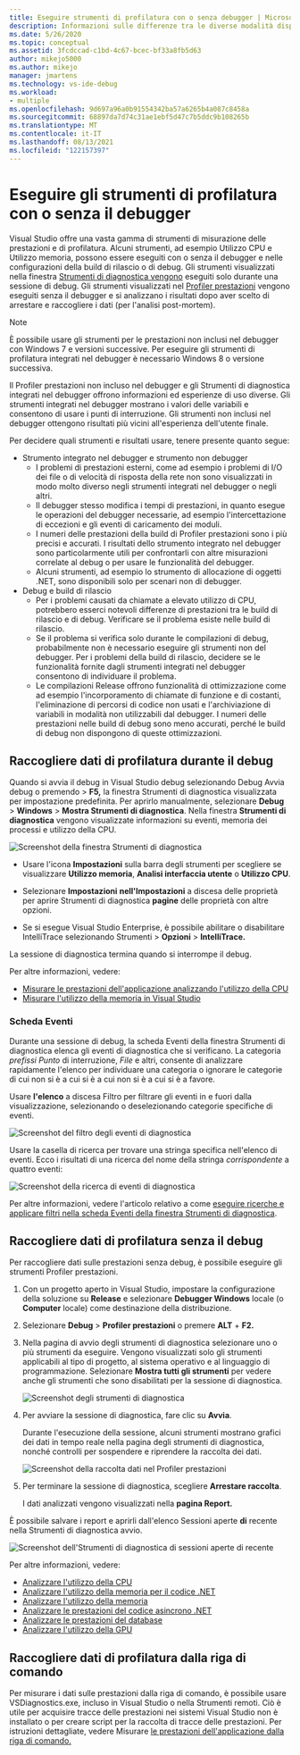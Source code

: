 ```yaml
---
title: Eseguire strumenti di profilatura con o senza debugger | Microsoft Docs
description: Informazioni sulle differenze tra le diverse modalità disponibili per gli strumenti di profilatura
ms.date: 5/26/2020
ms.topic: conceptual
ms.assetid: 3fcdccad-c1bd-4c67-bcec-bf33a8fb5d63
author: mikejo5000
ms.author: mikejo
manager: jmartens
ms.technology: vs-ide-debug
ms.workload:
- multiple
ms.openlocfilehash: 9d697a96a0b91554342ba57a6265b4a087c8458a
ms.sourcegitcommit: 68897da7d74c31ae1ebf5d47c7b5ddc9b108265b
ms.translationtype: MT
ms.contentlocale: it-IT
ms.lasthandoff: 08/13/2021
ms.locfileid: "122157397"
---
```

# <a name="run-profiling-tools-with-or-without-the-debugger"></a>Eseguire gli strumenti di profilatura con o senza il debugger

Visual Studio offre una vasta gamma di strumenti di misurazione delle prestazioni e di profilatura. Alcuni strumenti, ad esempio Utilizzo CPU e Utilizzo memoria, possono essere eseguiti con o senza il debugger e nelle configurazioni della build di rilascio o di debug. Gli strumenti visualizzati nella finestra [Strumenti di diagnostica vengono](../profiling/profiling-feature-tour.md#measure-performance-while-debugging) eseguiti solo durante una sessione di debug. Gli strumenti visualizzati nel [Profiler prestazioni](../profiling/profiling-feature-tour.md#post_mortem) vengono eseguiti senza il debugger e si analizzano i risultati dopo aver scelto di arrestare e raccogliere i dati (per l'analisi post-mortem).

>[!NOTE]
>È possibile usare gli strumenti per le prestazioni non inclusi nel debugger con Windows 7 e versioni successive. Per eseguire gli strumenti di profilatura integrati nel debugger è necessario Windows 8 o versione successiva.

Il Profiler prestazioni non incluso nel debugger e gli Strumenti di diagnostica integrati nel debugger offrono informazioni ed esperienze di uso diverse. Gli strumenti integrati nel debugger mostrano i valori delle variabili e consentono di usare i punti di interruzione. Gli strumenti non inclusi nel debugger ottengono risultati più vicini all'esperienza dell'utente finale.

Per decidere quali strumenti e risultati usare, tenere presente quanto segue:

- Strumento integrato nel debugger e strumento non debugger
  - I problemi di prestazioni esterni, come ad esempio i problemi di I/O dei file o di velocità di risposta della rete non sono visualizzati in modo molto diverso negli strumenti integrati nel debugger o negli altri.
  - Il debugger stesso modifica i tempi di prestazioni, in quanto esegue le operazioni del debugger necessarie, ad esempio l'intercettazione di eccezioni e gli eventi di caricamento dei moduli.
  - I numeri delle prestazioni della build di Profiler prestazioni sono i più precisi e accurati. I risultati dello strumento integrato nel debugger sono particolarmente utili per confrontarli con altre misurazioni correlate al debug o per usare le funzionalità del debugger.
  - Alcuni strumenti, ad esempio lo strumento di allocazione di oggetti .NET, sono disponibili solo per scenari non di debugger.
- Debug e build di rilascio
  - Per i problemi causati da chiamate a elevato utilizzo di CPU, potrebbero esserci notevoli differenze di prestazioni tra le build di rilascio e di debug. Verificare se il problema esiste nelle build di rilascio.
  - Se il problema si verifica solo durante le compilazioni di debug, probabilmente non è necessario eseguire gli strumenti non del debugger. Per i problemi della build di rilascio, decidere se le funzionalità fornite dagli strumenti integrati nel debugger consentono di individuare il problema.
  - Le compilazioni Release offrono funzionalità di ottimizzazione come ad esempio l'incorporamento di chiamate di funzione e di costanti, l'eliminazione di percorsi di codice non usati e l'archiviazione di variabili in modalità non utilizzabili dal debugger. I numeri delle prestazioni nelle build di debug sono meno accurati, perché le build di debug non dispongono di queste ottimizzazioni.

## <a name="collect-profiling-data-while-debugging"></a><a name="BKMK_Quick_start__Collect_diagnostic_data"></a> Raccogliere dati di profilatura durante il debug

Quando si avvia il debug in Visual Studio debug selezionando Debug Avvia debug o premendo  >   **F5,** la finestra Strumenti di diagnostica visualizzata per impostazione predefinita.  Per aprirlo manualmente, selezionare **Debug**  >  **Windows**  >  **Mostra Strumenti di diagnostica**. Nella finestra **Strumenti di diagnostica** vengono visualizzate informazioni su eventi, memoria dei processi e utilizzo della CPU.

![Screenshot della finestra Strumenti di diagnostica](../profiling/media/diagnostictoolswindow.png " Finestra Strumenti di diagnostica")

- Usare l'icona **Impostazioni** sulla barra degli strumenti per scegliere se visualizzare **Utilizzo memoria**, **Analisi interfaccia utente** o **Utilizzo CPU**.

- Selezionare **Impostazioni** **nell'Impostazioni** a discesa delle proprietà per aprire Strumenti di diagnostica **pagine** delle proprietà con altre opzioni.

- Se si esegue Visual Studio Enterprise, è possibile abilitare o disabilitare IntelliTrace selezionando Strumenti  >  **Opzioni**  >  **IntelliTrace.**

La sessione di diagnostica termina quando si interrompe il debug.

Per altre informazioni, vedere:

- [Misurare le prestazioni dell'applicazione analizzando l'utilizzo della CPU](../profiling/beginners-guide-to-performance-profiling.md)
- [Misurare l'utilizzo della memoria in Visual Studio](../profiling/memory-usage.md)

### <a name="the-events-tab"></a>Scheda Eventi

Durante una sessione di debug, la scheda Eventi della finestra Strumenti di diagnostica elenca gli eventi di diagnostica che si verificano. La categoria *prefissi Punto* di interruzione, *File* e altri, consente di analizzare rapidamente l'elenco per individuare una categoria o ignorare le categorie di cui non si è a cui si è a cui non si è a cui si è a favore.

Usare **l'elenco** a discesa Filtro per filtrare gli eventi in e fuori dalla visualizzazione, selezionando o deselezionando categorie specifiche di eventi.

![Screenshot del filtro degli eventi di diagnostica](../profiling/media/diagnosticeventfilter.png "Filtro eventi di diagnostica")

Usare la casella di ricerca per trovare una stringa specifica nell'elenco di eventi. Ecco i risultati di una ricerca del nome della stringa *corrispondente* a quattro eventi:

![Screenshot della ricerca di eventi di diagnostica](../profiling/media/diagnosticseventsearch.png "Ricerca di eventi di diagnostica")

Per altre informazioni, vedere l'articolo relativo a come [eseguire ricerche e applicare filtri nella scheda Eventi della finestra Strumenti di diagnostica](https://devblogs.microsoft.com/devops/searching-and-filtering-the-events-tab-of-the-diagnostic-tools-window/).

## <a name="collect-profiling-data-without-debugging"></a>Raccogliere dati di profilatura senza il debug

Per raccogliere dati sulle prestazioni senza debug, è possibile eseguire gli strumenti Profiler prestazioni.

1. Con un progetto aperto in Visual Studio, impostare la configurazione della soluzione su **Release** e selezionare **Debugger Windows** locale (o **Computer** locale) come destinazione della distribuzione.

1. Selezionare **Debug**  >  **Profiler prestazioni** o premere **ALT** + **F2.**

1. Nella pagina di avvio degli strumenti di diagnostica selezionare uno o più strumenti da eseguire. Vengono visualizzati solo gli strumenti applicabili al tipo di progetto, al sistema operativo e al linguaggio di programmazione. Selezionare **Mostra tutti gli strumenti** per vedere anche gli strumenti che sono disabilitati per la sessione di diagnostica.

   ![Screenshot degli strumenti di diagnostica](../profiling/media/diaghubsummarypage.png "DIAG_SelectTool")

1. Per avviare la sessione di diagnostica, fare clic su **Avvia**.

   Durante l'esecuzione della sessione, alcuni strumenti mostrano grafici dei dati in tempo reale nella pagina degli strumenti di diagnostica, nonché controlli per sospendere e riprendere la raccolta dei dati.

    ![Screenshot della raccolta dati nel Profiler prestazioni](../profiling/media/diaghubcollectdata.png "Raccolta dati nell'hub")

1. Per terminare la sessione di diagnostica, scegliere **Arrestare raccolta**.

   I dati analizzati vengono visualizzati nella **pagina Report.**

È possibile salvare i report e aprirli dall'elenco Sessioni aperte **di** recente nella Strumenti di diagnostica avvio.

![Screenshot dell'Strumenti di diagnostica di sessioni aperte di recente](../profiling/media/diaghubopenexistingdiagsession.png "PDHUB_OpenExistingDiagSession")

Per altre informazioni, vedere:

- [Analizzare l'utilizzo della CPU](../profiling/cpu-usage.md)
- [Analizzare l'utilizzo della memoria per il codice .NET](../profiling/dotnet-alloc-tool.md)
- [Analizzare l'utilizzo della memoria](../profiling/memory-usage-without-debugging2.md)
- [Analizzare le prestazioni del codice asincrono .NET](../profiling/analyze-async.md)
- [Analizzare le prestazioni del database](../profiling/analyze-database.md)
- [Analizzare l'utilizzo della GPU](../profiling/gpu-usage.md)

## <a name="collect-profiling-data-from-the-command-line"></a>Raccogliere dati di profilatura dalla riga di comando

Per misurare i dati sulle prestazioni dalla riga di comando, è possibile usare VSDiagnostics.exe, incluso in Visual Studio o nella Strumenti remoti. Ciò è utile per acquisire tracce delle prestazioni nei sistemi Visual Studio non è installato o per creare script per la raccolta di tracce delle prestazioni. Per istruzioni dettagliate, vedere Misurare [le prestazioni dell'applicazione dalla riga di comando.](../profiling/profile-apps-from-command-line.md)